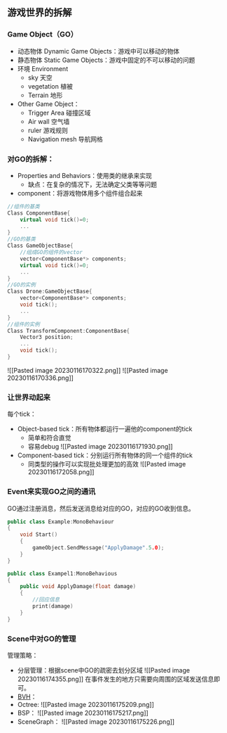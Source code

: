 ## 游戏世界的拆解

### Game Object（GO）
- 动态物体 Dynamic Game Objects：游戏中可以移动的物体
- 静态物体 Static Game Objects：游戏中固定的不可以移动的问题
- 环境 Environment
	- sky 天空
	- vegetation 植被
	- Terrain 地形
- Other Game Object：
	- Trigger Area 碰撞区域
	- Air wall 空气墙
	- ruler 游戏规则
	- Navigation mesh 导航网格

### 对GO的拆解：
- Properties and Behaviors：使用类的继承来实现 
	- 缺点：在复杂的情况下，无法确定父类等等问题
- component：将游戏物体用多个组件组合起来
```c++
//组件的基类
Class ComponentBase{
	virtual void tick()=0;
	...
}
//GO的基类
Class GameObjectBase{
	//组成GO的组件的vector
	vector<ComponentBase*> components;
	virtual void tick()=0;
	...
}
//GO的实例
Class Drone:GameObjectBase{
	vector<ComponentBase*> components;
	void tick();
	...
}
//组件的实例
Class TransformComponent:ComponentBase{
	Vector3 position;
	...
	void tick();
}
```
![[Pasted image 20230116170322.png]]
![[Pasted image 20230116170336.png]]

### 让世界动起来
每个tick：
- Object-based tick：所有物体都运行一遍他的component的tick
	- 简单和符合直觉
	- 容易debug
![[Pasted image 20230116171930.png]]
- Component-based tick：分别运行所有物体的同一个组件的tick
	- 同类型的操作可以实现批处理更加的高效
![[Pasted image 20230116172058.png]]

### Event来实现GO之间的通讯
GO通过注册消息，然后发送消息给对应的GO，对应的GO收到信息。
```c++
public class Example:MonoBehaviour
{
	void Start()
	{
		gameObject.SendMessage("ApplyDamage".5.0);
	}
}

public class Exampel1:MonoBehavious
{
	public void ApplyDamage(float damage)
	{
		//回应信息
		print(damage)
	}
}
```

### Scene中对GO的管理
管理策略：
- 分层管理：根据scene中GO的疏密去划分区域
![[Pasted image 20230116174355.png]]
在事件发生的地方只需要向周围的区域发送信息即可。
- [BVH](BVH.md)：
- Octree:
![[Pasted image 20230116175209.png]]
- BSP：
![[Pasted image 20230116175217.png]]
- SceneGraph：
![[Pasted image 20230116175226.png]]